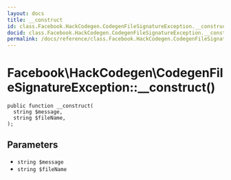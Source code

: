```yaml
---
layout: docs
title: __construct
id: class.Facebook.HackCodegen.CodegenFileSignatureException.__construct
docid: class.Facebook.HackCodegen.CodegenFileSignatureException.__construct
permalink: /docs/reference/class.Facebook.HackCodegen.CodegenFileSignatureException.__construct/
---
```

# Facebook\\HackCodegen\\CodegenFileSignatureException::__construct()




``` Hack
public function __construct(
  string $message,
  string $fileName,
);
```




## Parameters




* ` string $message `
* ` string $fileName `